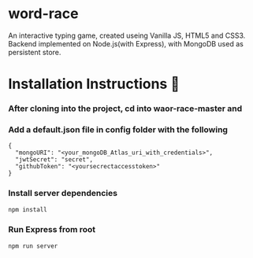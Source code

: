 # word-race
An interactive typing game, created useing Vanilla JS, HTML5 and CSS3. Backend implemented on Node.js(with Express), with MongoDB used as persistent store. 

# Installation Instructions 🚀

### After cloning into the project, cd into waor-race-master and
### Add a default.json file in config folder with the following

```
{
  "mongoURI": "<your_mongoDB_Atlas_uri_with_credentials>",
  "jwtSecret": "secret",
  "githubToken": "<yoursecrectaccesstoken>"
}
```

### Install server dependencies

```bash
npm install
```

### Run Express from root

```bash
npm run server
```

